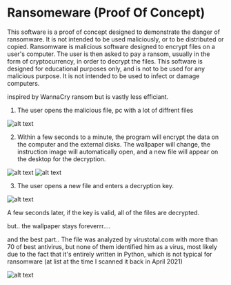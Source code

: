 # Ransomeware (Proof Of Concept)

This software is a proof of concept designed to demonstrate the danger of ransomware. It is not intended to be used maliciously, or to be distributed or copied.
Ransomware is malicious software designed to encrypt files on a user's computer. The user is then asked to pay a ransom, usually in the form of cryptocurrency, in order to decrypt the files.
This software is designed for educational purposes only, and is not to be used for any malicious purpose. It is not intended to be used to infect or damage computers.

inspired by WannaCry ransom but is vastly less efficiant.

1. The user opens the malicious file, pc with a lot of diffrent files

![alt text](https://i.imgur.com/OhhcHtT.png)

2. Within a few seconds to a minute, the program will encrypt the data on the computer and the external disks.
The wallpaper will change, the instruction image will automatically open, and a new file will appear on the desktop for the decryption.

![alt text](https://i.imgur.com/S1P25KL.png)
![alt text](https://i.imgur.com/RbbNQEj.png)

3. The user opens a new file and enters a decryption key.

![alt text](https://i.imgur.com/rVPln4G.png)

A few seconds later, if the key is valid, all of the files are decrypted.

but.. the wallpaper stays foreverrr....

and the best part..
The file was analyzed by virustotal.com with more than 70 of best antivirus, but none of them identified him as a virus,
most likely due to the fact that it's entirely written in Python, which is not typical for ransomware (at list at the time I scanned it back in April 2021)

![alt text](https://i.imgur.com/iN8sQDL.png)

